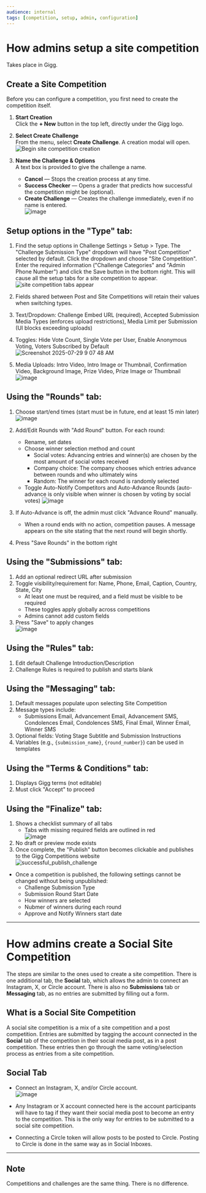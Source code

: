 ```yaml
---
audience: internal
tags: [competition, setup, admin, configuration]
---
```


# How admins setup a site competition
Takes place in Gigg.

## Create a Site Competition

Before you can configure a competition, you first need to create the competition itself.

1. **Start Creation**  
   Click the **+ New** button in the top left, directly under the Gigg logo.

2. **Select Create Challenge**  
   From the menu, select **Create Challenge**. A creation modal will open.  
   ![Begin site competition creation](https://github.com/user-attachments/assets/2024ba6e-42b7-4c19-af63-00053e237cdc)

3. **Name the Challenge & Options**  
   A text box is provided to give the challenge a name.  
   - **Cancel** — Stops the creation process at any time.  
   - **Success Checker** — Opens a grader that predicts how successful the competition might be (optional).  
   - **Create Challenge** — Creates the challenge immediately, even if no name is entered.  
   ![image](https://github.com/user-attachments/assets/776117a2-b8e3-41d0-83ee-135fec23dba6)

## Setup options in the "Type" tab:
1. Find the setup options in Challenge Settings > Setup > Type. The "Challenge Submission Type" dropdown will have "Post Competition" selected by default. Click the dropdown and choose "Site Competition". Enter the required information ("Challenge Categories" and "Admin Phone Number") and click the Save button in the bottom right. This will cause all the setup tabs for a site competition to appear.  
   ![site competition tabs appear](https://github.com/user-attachments/assets/322f4832-ddbb-4859-b59c-70a4bb7ffa83)

2. Fields shared between Post and Site Competitions will retain their values when switching types.
3. Text/Dropdown: Challenge Embed URL (required), Accepted Submission Media Types (enforces upload restrictions), Media Limit per Submission (UI blocks exceeding uploads)
4. Toggles: Hide Vote Count, Single Vote per User, Enable Anonymous Voting, Voters Subscribed by Default  
   ![Screenshot 2025-07-29 9 07 48 AM](https://github.com/user-attachments/assets/358ffc1b-f208-47f6-bc41-8439e2cb437c)

5. Media Uploads: Intro Video, Intro Image or Thumbnail, Confirmation Video, Background Image, Prize Video, Prize Image or Thumbnail  
   ![image](https://github.com/user-attachments/assets/c27880af-be95-4358-85c4-a5a2ba93ffc9)

## Using the "Rounds" tab:
1. Choose start/end times (start must be in future, end at least 15 min later)  
   ![image](https://github.com/user-attachments/assets/31e1834a-1093-412a-868b-5aeb3733b283)

3. Add/Edit Rounds with "Add Round" button. For each round:
   - Rename, set dates
   - Choose winner selection method and count  
      - Social votes: Advancing entries and winner(s) are chosen by the most amount of social votes received  
      - Company choice: The company chooses which entries advance between rounds and who ultimately wins  
      - Random: The winner for each round is randomly selected
   - Toggle Auto-Notify Competitors and Auto-Advance Rounds (auto-advance is only visible when winner is chosen by voting by social votes)
   ![image](https://github.com/user-attachments/assets/0fdb0ba0-bf83-4b48-842c-8cc89eded026)

4. If Auto-Advance is off, the admin must click "Advance Round" manually.
   - When a round ends with no action, competition pauses. A message appears on the site stating that the next round will begin shortly.
5. Press "Save Rounds" in the bottom right

## Using the "Submissions" tab:
1. Add an optional redirect URL after submission
2. Toggle visibility/requirement for: Name, Phone, Email, Caption, Country, State, City  
   - At least one must be required, and a field must be visible to be required  
   - These toggles apply globally across competitions  
   - Admins cannot add custom fields
3. Press "Save" to apply changes  
   ![image](https://github.com/user-attachments/assets/56e02d61-ddec-4eed-aa62-8491a7d576bd)

## Using the "Rules" tab:
1. Edit default Challenge Introduction/Description
2. Challenge Rules is required to publish and starts blank

## Using the "Messaging" tab:
1. Default messages populate upon selecting Site Competition
2. Message types include:
   - Submissions Email, Advancement Email, Advancement SMS, Condolences Email, Condolences SMS, Final Email, Winner Email, Winner SMS
3. Optional fields: Voting Stage Subtitle and Submission Instructions
4. Variables (e.g., `{submission_name}`, `{round_number}`) can be used in templates

## Using the "Terms & Conditions" tab:
1. Displays Gigg terms (not editable)
2. Must click "Accept" to proceed

## Using the "Finalize" tab:
1. Shows a checklist summary of all tabs
   - Tabs with missing required fields are outlined in red  
     ![image](https://github.com/user-attachments/assets/2c76578b-1b4d-44af-8503-9be9249ca786)
3. No draft or preview mode exists
4. Once complete, the "Publish" button becomes clickable and publishes to the Gigg Competitions website  
   ![successful_publish_challenge](https://github.com/user-attachments/assets/3eb3895a-17cb-4611-9743-590c96c8730c)

- Once a competition is published, the following settings cannot be changed without being unpublished:
  - Challenge Submission Type
  - Submission Round Start Date
  - How winners are selected
  - Nubmer of winners during each round
  - Approve and Notify Winners start date

---

# How admins create a Social Site Competition
The steps are similar to the ones used to create a site competition. There is one additional tab, the **Social** tab, which allows the admin to connect an Instagram, X, or Circle account. There is also no **Submissions** tab or **Messaging** tab, as no entries are submitted by filling out a form.

## What is a Social Site Competition
A social site competition is a mix of a site competition and a post competition. Entries are submitted by tagging the account connected in the **Social** tab of the competition in their social media post, as in a post competition. These entries then go through the same voting/selection process as entries from a site competition.

## Social Tab

- Connect an Instagram, X, and/or Circle account.  
![image](https://github.com/user-attachments/assets/50aac66f-80f5-4472-ae43-58c17e476fd3)

- Any Instagram or X account connected here is the account participants will have to tag if they want their social media post to become an entry to the competition. This is the only way for entries to be submitted to a social site competition.
- Connecting a Circle token will allow posts to be posted to Circle. Posting to Circle is done in the same way as in Social Inboxes.

---

## Note

Competitions and challenges are the same thing. There is no difference.

